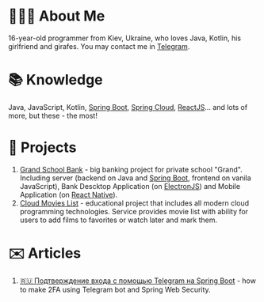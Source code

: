 # 👨🏻‍💻 About Me
16-year-old programmer from Kiev, Ukraine, who loves Java, Kotlin, his girlfriend and girafes.
You may contact me in [Telegram](https://t.me/munoon).

# 📚 Knowledge
Java, JavaScript, Kotlin, [Spring Boot](https://spring.io/), [Spring Cloud](https://spring.io/projects/spring-cloud), [ReactJS](https://reactjs.org/)... and lots of more, but these - the most!

# 💎 Projects
1. [Grand School Bank](https://github.com/Grand-School) - big banking project for private school "Grand". Including server (backend on Java and [Spring Boot](https://spring.io/), frontend on vanila JavaScript), Bank Descktop Application (on [ElectronJS](https://www.electronjs.org/)) and Mobile Application (on [React Native](https://reactnative.dev/)).
2. [Cloud Movies List](https://github.com/Munoon/Cloud-Movies-List) - educational project that includes all modern cloud programming technologies. Service provides movie list with ability for users to add films to favorites or watch later and mark them.

# ✉️ Articles
1. [🇷🇺  Подтверждение входа с помощью Telegram на Spring Boot](https://habr.com/ru/post/501728/) - how to make 2FA using Telegram bot and Spring Web Security.

